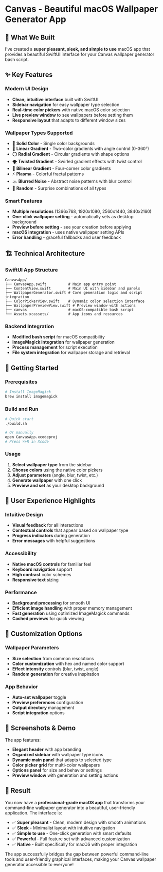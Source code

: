 # Canvas - Beautiful macOS Wallpaper Generator App

## 🎨 What We Built

I've created a **super pleasant, sleek, and simple to use** macOS app that provides a beautiful SwiftUI interface for your Canvas wallpaper generator bash script.

## ✨ Key Features

### Modern UI Design
- **Clean, intuitive interface** built with SwiftUI
- **Sidebar navigation** for easy wallpaper type selection
- **Real-time color pickers** with native macOS color selection
- **Live preview window** to see wallpapers before setting them
- **Responsive layout** that adapts to different window sizes

### Wallpaper Types Supported
- 🎨 **Solid Color** - Single color backgrounds
- 🌈 **Linear Gradient** - Two-color gradients with angle control (0-360°)
- ⭕ **Radial Gradient** - Circular gradients with shape options
- 🌪️ **Twisted Gradient** - Swirled gradient effects with twist control
- 🔲 **Bilinear Gradient** - Four-corner color gradients
- ⚡ **Plasma** - Colorful fractal patterns
- 🌫️ **Blurred Noise** - Abstract noise patterns with blur control
- 🎲 **Random** - Surprise combinations of all types

### Smart Features
- **Multiple resolutions** (1366x768, 1920x1080, 2560x1440, 3840x2160)
- **One-click wallpaper setting** - automatically sets as desktop background
- **Preview before setting** - see your creation before applying
- **macOS integration** - uses native wallpaper setting APIs
- **Error handling** - graceful fallbacks and user feedback

## 🏗️ Technical Architecture

### SwiftUI App Structure
```
CanvasApp/
├── CanvasApp.swift          # Main app entry point
├── ContentView.swift        # Main UI with sidebar and panels
├── WallpaperGenerator.swift # Core generation logic and script integration
├── ColorPickerView.swift    # Dynamic color selection interface
├── WallpaperPreviewView.swift # Preview window with actions
├── canvas                   # macOS-compatible bash script
└── Assets.xcassets/         # App icons and resources
```

### Backend Integration
- **Modified bash script** for macOS compatibility
- **ImageMagick integration** for wallpaper generation
- **Process management** for script execution
- **File system integration** for wallpaper storage and retrieval

## 🚀 Getting Started

### Prerequisites
```bash
# Install ImageMagick
brew install imagemagick
```

### Build and Run
```bash
# Quick start
./build.sh

# Or manually
open CanvasApp.xcodeproj
# Press ⌘+R in Xcode
```

### Usage
1. **Select wallpaper type** from the sidebar
2. **Choose colors** using the native color pickers
3. **Adjust parameters** (angle, blur, twist, etc.)
4. **Generate wallpaper** with one click
5. **Preview and set** as your desktop background

## 🎯 User Experience Highlights

### Intuitive Design
- **Visual feedback** for all interactions
- **Contextual controls** that appear based on wallpaper type
- **Progress indicators** during generation
- **Error messages** with helpful suggestions

### Accessibility
- **Native macOS controls** for familiar feel
- **Keyboard navigation** support
- **High contrast** color schemes
- **Responsive text** sizing

### Performance
- **Background processing** for smooth UI
- **Efficient image handling** with proper memory management
- **Fast generation** using optimized ImageMagick commands
- **Cached previews** for quick viewing

## 🔧 Customization Options

### Wallpaper Parameters
- **Size selection** from common resolutions
- **Color customization** with hex and named color support
- **Effect intensity** controls (blur, twist, angle)
- **Random generation** for creative inspiration

### App Behavior
- **Auto-set wallpaper** toggle
- **Preview preferences** configuration
- **Output directory** management
- **Script integration** options

## 📱 Screenshots & Demo

The app features:
- **Elegant header** with app branding
- **Organized sidebar** with wallpaper type icons
- **Dynamic main panel** that adapts to selected type
- **Color picker grid** for multi-color wallpapers
- **Options panel** for size and behavior settings
- **Preview window** with generation and setting actions

## 🎉 Result

You now have a **professional-grade macOS app** that transforms your command-line wallpaper generator into a beautiful, user-friendly application. The interface is:

- ✅ **Super pleasant** - Clean, modern design with smooth animations
- ✅ **Sleek** - Minimalist layout with intuitive navigation
- ✅ **Simple to use** - One-click generation with smart defaults
- ✅ **Powerful** - Full feature set with advanced customization
- ✅ **Native** - Built specifically for macOS with proper integration

The app successfully bridges the gap between powerful command-line tools and user-friendly graphical interfaces, making your Canvas wallpaper generator accessible to everyone!
